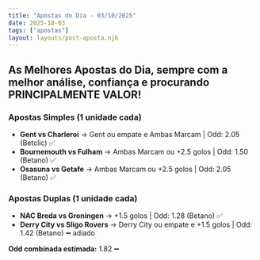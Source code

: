 ```yaml
---
title: "Apostas do Dia - 03/10/2025"
date: 2025-10-03
tags: ["apostas"]
layout: layouts/post-aposta.njk
---
```


## As Melhores Apostas do Dia, sempre com a melhor análise, confiança e procurando PRINCIPALMENTE VALOR!

### Apostas Simples (1 unidade cada)

- **Gent vs Charleroi** → Gent ou empate e Ambas Marcam | Odd: 2.05 (Betclic) ✅
- **Bournemouth vs Fulham** → Ambas Marcam ou +2.5 golos | Odd: 1.50 (Betano) ✅
- **Osasuna vs Getafe** → Ambas Marcam ou +2.5 golos | Odd: 2.05 (Betano) ✅


### Apostas Duplas (1 unidade cada)

- **NAC Breda vs Groningen** → +1.5 golos | Odd: 1.28 (Betano) ✅
- **Derry City vs Sligo Rovers** → Derry City ou empate e +1.5 golos | Odd: 1.42 (Betano) ➖ adiado

**Odd combinada estimada:** 1.82 ➖



